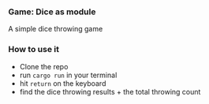 ### Game: Dice as module
A simple dice throwing game

### How to use it
- Clone the repo
- run `cargo run` in your terminal
- hit `return` on the keyboard 
- find the dice throwing results + the total throwing count